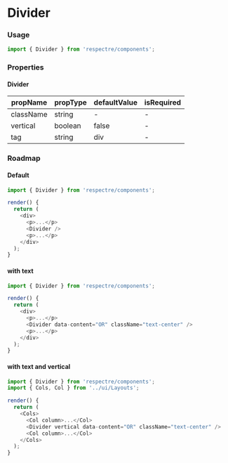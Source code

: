 # Divider

<!-- STORY -->

### Usage

```js
import { Divider } from 'respectre/components';
```

### Properties

#### Divider

| propName  | propType | defaultValue | isRequired |
| --------- | -------- | ------------ | ---------- |
| className | string   | -            | -          |
| vertical  | boolean  | false        | -          |
| tag       | string   | div          | -          |


### Roadmap

#### Default

```js
import { Divider } from 'respectre/components';

render() {
  return (
    <div>
      <p>...</p>
      <Divider />
      <p>...</p>
    </div>
  );
}
```
#### with text

```js
import { Divider } from 'respectre/components';

render() {
  return (
    <div>
      <p>...</p>
      <Divider data-content="OR" className="text-center" />
      <p>...</p>
    </div>
  );
}
```

#### with text and vertical

```js
import { Divider } from 'respectre/components';
import { Cols, Col } from '../ui/Layouts';

render() {
  return (
    <Cols>
      <Col column>...</Col>
      <Divider vertical data-content="OR" className="text-center" />
      <Col column>...</Col>
    </Cols>
  );
}
```
